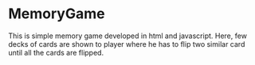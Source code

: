 # MemoryGame
This is simple memory game developed in html and javascript. Here, few decks of cards are shown to player where he has to flip two similar card until all the cards are flipped.
